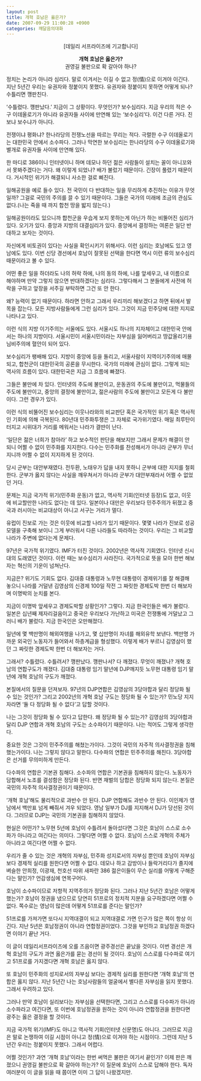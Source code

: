 ```yaml
---
layout: post
title: 개혁 호남은 옳은가?
date: 2007-09-29 11:00:28 +0900
categories: 깨달음의대화
---
```

<p align="center">
  [데일리 서프라이즈에 기고합니다]
</p>

<p align="center">
  <b>개혁 호남은 옳은가?</b><br /> 권영길 불판으로 확 갈아야 하나?
</p>

정치는 논리가 아니라 심리다. 말로 이겨서는 이길 수 없고 정(情)으로 이겨야 이긴다. 지난 5년간 우리는 유권자와 정붙이지 못했다. 유권자와 정붙이지 못하면 어떻게 되나? 수틀리면 깽판친다. 

‘수틀렸다. 깽판났다.’ 지금이 그 상황이다. 무엇인가? 보수심리다. 지금 우리의 적은 수구 이데올로기가 아니라 유권자들 사이에 만연해 있는 ‘보수심리’다. 이건 다른 거다. 진보냐 보수냐가 아니다. 

전쟁이냐 평화냐? 한나라당의 전쟁노선을 따르는 무리는 적다. 극렬한 수구 이데올로기는 대한민국 안에서 소수파다. 그러나 막연한 보수심리는 한나라당의 수구 이데올로기와 별개로 유권자들 사이에 만연해 있다. 

한 마디로 386이니 인터넷이니 하며 데모나 하던 젊은 사람들이 설치는 꼴이 아니꼬와서 못봐주겠다는 거다. 왜 이렇게 되었나? 배가 불렀기 때문이다. 긴장이 풀렸기 때문이다. 거시적인 위기가 해결되니 사소한 걸로 삐진다. 

일해공원을 예로 들수 있다. 전 국민이 다 반대하는 일을 무리하게 추진하는 이유가 무엇일까? 그걸로 국민의 주의를 끌 수 있기 때문이다. 그들은 국가의 미래에 조금의 관심도 없다.(나는 죽을 때 까지 합천 땅을 밟지 않는다.)

일해공원이라도 있으니까 합천군을 우습게 보지 못하는게 아닌가 하는 비뚤어진 심리가 있다. 오기가 있다. 중앙과 지방의 대결심리가 있다. 중앙에서 결정하는 여론은 일단 반대하고 보자는 것이다. 

자신에게 비토권이 있다는 사실을 확인시키기 위해서다. 이런 심리는 호남에도 있고 영남에도 있다. 이번 신당 경선에서 호남이 잘못된 선택을 한다면 역시 이런 류의 보수심리 때문이라고 볼 수 있다. 

어떤 좋은 일을 하더라도 나의 허락 하에, 나의 동의 하에, 나를 앞세우고, 내 이름으로 해야하며 만약 그렇지 않으면 반대하겠다는 심리다. 그렇다해서 그 분들에게 사전에 허락을 구하고 앞장을 서주길 부탁하면 그건 또 안 한다.

왜? 능력이 없기 때문이다. 하라면 안하고 그래서 우리끼리 해보겠다고 하면 뒤에서 발목을 잡는다. 모든 지방사람들에게 그런 심리가 있다. 그것이 지금 민주당에 대한 지지로 나타나고 있다. 

이런 식의 지방 이기주의는 서울에도 있다. 서울시도 하나의 지자체이고 대한민국 안에서는 하나의 지방이다. 서울시민이 서울시민이라는 자부심을 잃어버리고 땅값올리기용 님비주의에 혈안이 되어 있다. 

보수심리가 팽배해 있다. 지방이 중앙에 등을 돌리고, 서울사람이 지역이기주의에 매몰되고, 합천군이 대한민국의 공론을 무시한다. 국가의 미래에 관심이 없다. 그렇게 되는 역사의 흐름이 있다. 대한민국은 지금 그 흐름에 빠졌다. 

그들은 불만에 차 있다. 인터넷의 주도에 불만이고, 운동권의 주도에 불만이고, 먹물들의 주도에 불만이고, 중앙의 결정에 불만이고, 젊은사람의 주도에 불만이고 모든게 다 불만이다. 그런 경우가 있다.

이런 식의 비뚤어진 보수심리는 이웃나라와의 비교판단 혹은 국가적인 위기 혹은 역사적인 기회에 의해 극복된다. 80년대 민주화투쟁은 그 자체로 국가위기였다. 매일 최루탄이 터지고 시위대가 거리를 메워서는 나라가 결딴이 난다. 

‘일단은 젊은 너희가 참아라’ 하고 보수적인 판단을 해보지만 그래서 문제가 해결이 안 되니 어쩔 수 없이 민주화를 지지한다. 다수는 민주화를 찬성해서가 아니라 군부가 무너지니까 어쩔 수 없이 지지하게 된 것이다. 

당시 군부는 대안부재였다. 전두환, 노태우가 답을 내지 못하니 군부에 대한 지지를 철회한다. 군부가 옳지 않다는 사실을 깨우쳐서가 아니라 군부가 대안부재라서 어쩔 수 없었던 거다. 

문제는 지금 국가적 위기(민주화 운동)가 없고, 역사적 기회(인터넷 등장)도 없고, 이웃에 비교할만한 나라도 없다는 데 있다. 일본이나 대만은 우리보다 민주주의가 뒤졌고 중국과 러시아는 비교대상이 아니고 서구는 거리가 멀다. 

유럽이 진보로 가는 것은 이웃에 비교할 나라가 있기 때문이다. 몇몇 나라가 진보로 성공모델을 구축해 보이니 그게 부러워서 다른 나라들도 따라하는 것이다. 우리는 그 비교할 나라가 주변에 없다는게 문제다. 

97년은 국가적 위기였다. IMF가 터진 것이다. 2002년은 역사적 기회였다. 인터넷 신시대의 도래였던 것이다. 이런 때는 보수심리가 사라진다. 국가적으로 뜻을 모아 한번 해보자는 혁신의 기운이 넘쳐난다. 

지금은? 위기도 기회도 없다. 김대중 대통령과 노무현 대통령이 경제위기를 잘 해결해 놓으니 나라를 거덜낸 김영삼의 신경제 100일 작전 그 짜릿한 경제도박 한번 더 해보자며 이명박의 눈치를 본다. 

지금이 이명박 앞세우고 경제도박할 상황인가? 그렇다. 지금 한국인들은 배가 불렀다. 일본은 십년째 제자리걸음이고 중국은 우리보다 가난하고 미국은 전쟁통에 거덜났고 그러니 배가 불렀다. 지금 한국인은 오만해졌다. 

일년에 몇 백만명이 해외여행을 나가고, 몇 십만명이 자녀를 해외유학 보낸다. 백만명 가까운 외국인 노동자가 들어와서 하층계급을 형성했다. 이렇게 배가 부르니 김영삼이 했던 그 짜릿한 경제도박 한번 더 해보자는 거다. 

그래서? 수틀렸다. 수틀려서? 깽판났다. 깽판나서? 다 깨졌다. 무엇이 깨졌나? 개혁 호남의 연합구도가 깨졌다. 김대중 대통령 임기 말년에 DJP깨지듯 노무현 대통령 임기 말년에 개혁 호남의 구도가 깨졌다. 

본질에서의 질문을 던져보자. 97년의 DJP연합은 김영삼의 3당야합과 달리 정당화 될 수 있는 것인가? 그리고 2002년의 개혁 호남 구도는 정당화 될 수 있는가? 민노당 지지자라면 ‘둘 다 정당화 될 수 없다’고 답할 것이다. 

나는 그것이 정당화 될 수 있다고 답한다. 왜 정당화 될 수 있는가? 김영삼의 3당야합과 달리 DJP 연합과 개혁 호남의 구도는 소수파이기 때문이다. 나는 적어도 그렇게 생각한다.

중요한 것은 그것이 민주주의를 해쳤는가이다. 그것이 국민의 자주적 의사결정권을 침해했는가이다. 나는 그렇지 않다고 말한다. 다수파의 연합은 민주주의를 해친다. 3당야합은 선거를 무의미하게 만든다. 

다수파의 연합은 기본권 침해다. 소수파의 연합은 기본권을 침해하지 않는다. 노동자가 담합해서 노조를 결성함은 정당화 된다. 반면 재벌의 담합은 정당화 되지 않는다. 본질은 국민의 자주적 의사결정권이기 때문이다. 

‘개혁 호남’해도 물리적으로 과반수 안 된다. DJP 연합해도 과반수 안 된다. 이인제가 영남에서 백만표 넘게 빼줘서 겨우 되었다. 영남 일부가 DJ를 지지해서 DJ가 당선된 것이다. 그러므로 DJP는 국민의 기본권을 침해하지 않았다. 

현실은 어떤가? 노무현 5년에 호남이 수틀려서 돌아섰다면 그것은 호남이 스스로 소수파가 아니라고 여긴다는 의미다. 그렇다면 어쩔 수 없다. 호남이 스스로 개혁의 주체가 아니라고 여긴다면 어쩔 수 없다. 

우리가 줄 수 있는 것은 개혁의 자부심, 민주화 성지로서의 자부심 뿐인데 호남이 자부심보다 경제적 실리를 원한다면 어쩔 수 없다. 데모나 하고 감방이나 들락거리다가 졸지에 벼슬한 안희정, 이광재, 천호선 따위 새파란 386 젊은이들이 무슨 실리를 어떻게 구해준다는 말인가? 언감생심에 연목구어다. 

호남이 소수파이므로 저항적 지역주의가 정당화 된다. 그러나 지난 5년간 호남은 어떻게 했는가? 호남이 정권을 냈으므로 당연히 51프로의 정치적 지분을 요구하겠다면 어쩔 수 없다. 쪽수로는 영남이 많은데 어떻게 51프로를 준다는 말인가?

51프로를 가져가면 또다시 지역대결이 되고 지역대결로 가면 인구가 많은 쪽이 항상 이긴다. 지난 5년은 호남정권이 아니라 연합정권이었다. 그것을 부인하고 호남정권 하겠다면 이야기 끝난 거다. 

이 글이 데일리서프라이즈에 오를 즈음이면 광주경선은 끝났을 것이다. 이번 경선은 개혁 호남의 구도가 과연 옳은가를 묻는 경선이 될 것이다. 호남이 스스로를 다수파로 여기고 51프로를 가지겠다면 개혁 호남은 옳지 않다. 

또 호남이 민주화의 성지로서의 자부심 보다는 경제적 실리를 원한다면 ‘개혁 호남’의 연합은 옳지 않다. 지난 5년간 나는 호남사람들의 얼굴에서 별다른 자부심을 읽지 못했다. 그래서 우려하고 있다. 

그러나 만약 호남이 실리보다는 자부심을 선택한다면, 그리고 스스로를 다수파가 아니라 소수파라고 여긴다면, 또 이번에 호남정권을 원하는 것이 아니라 연합정권을 원한다면 광주는 옳은 결정을 할 것이다. 

지금 국가적 위기(IMF)도 아니고 역사적 기회(인터넷 신문명)도 아니다. 그러므로 지금은 말로 논쟁하여 이길 시점이 아니고 정(情)으로 이겨야 하는 시점이다. 그런데 지난 5년간 우리는 정붙이지 못했다. 그래서 어렵다. 

어쩔 것인가? 과연 ‘개혁 호남’이라는 한번 써먹은 불판은 여기서 끝인가? 이제 판은 깨졌으니 권영길 불판으로 확 갈아야 하는가? 이 질문에 호남이 스스로 답해야 한다. 독자 여러분이 이 글을 읽을 때 쯤이면 이미 그 답이 나왔겠지만.